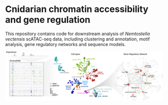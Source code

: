 # Cnidarian chromatin accessibility and gene regulation 

This repository contains code for downstream analysis of _Nemtostella vectensis_ scATAC-seq data, including clustering and annotation, motif analysis, gene regulatory networks and sequence models.
 
![image](img/header.png)